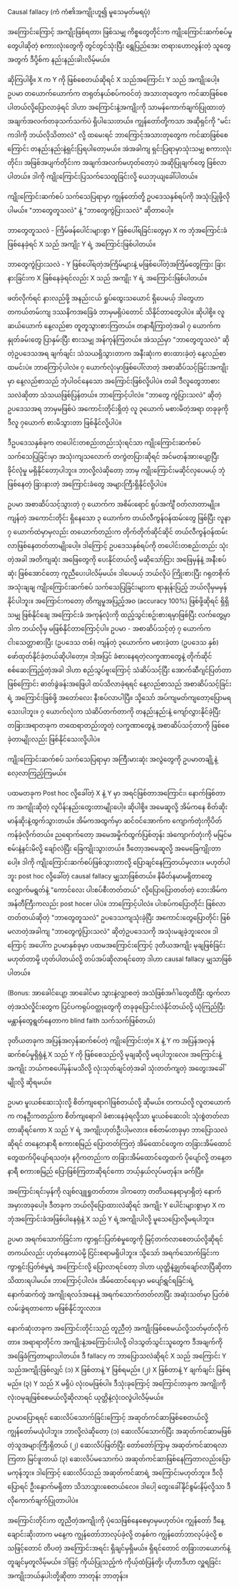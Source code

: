 Causal fallacy (ကံ ကံ၏အကျိုးဟူ၍ မူသေမှတ်မရပုံ)

အကြောင်းကြောင့် အကျိုးဖြစ်ရတာ၊ ဖြစ်သမျှ ကိစ္စတွေတိုင်းက ကျိုးကြောင်းဆက်စပ်မှုတွေပါဆိုတဲ့ စကားလုံးတွေကို တွင်တွင်သုံးပြီး ရွှေပြည်အေး တရားဟောလွန်းတဲ့ သူတွေအတွက် ဒီပို့စ်က နည်းနည်းခါးလိမ့်မယ်။

ဆိုကြပါစို့။ X က Y ကို ဖြစ်စေတယ်ဆိုရင် X သည်အကြောင်း Y သည် အကျိုးပေါ့။ ဥပမာ တယောက်ယောက်က တရုတ်နယ်စပ်ကဝင်တဲ့ အသားတုတွေက ကင်ဆာဖြစ်စေပါတယ်လို့ပြောလာခဲ့ရင် ဒါဟာ အကြောင်းနဲ့အကျိုးကို သာမန်ကောက်ချက်ပြုထားတဲ့ အချက်အလက်တခုသက်သက်ပဲ ရှိပါသေးတယ်။ ကျွန်တော်တို့ကသာ အဆိုရှင်ကို "မင်းကဒါကို ဘယ်လိုသိတာလဲ" လို့ ထမေးရင် ဘာကြောင့်အသားတုတွေက ကင်ဆာဖြစ်စေကြောင်း တနည်းနည်းနဲ့ရှင်းပြရပါတော့မယ်။ အဲအခါကျ ရှင်းပြရာမှာသုံးသမျှ စကားလုံးတိုင်း၊ အဖြစ်အပျက်တိုင်းက အချက်အလက်မဟုတ်တော့ပဲ အဆိုပြုချက်တွေ ဖြစ်လာပါတယ်။ ဒါကို ကျိုးကြောင်းပြသက်သေထူခြင်းလို့ ယေဘုယျခေါ်ပါတယ်။

ကျိုးကြောင်းဆက်စပ် သက်သေပြရာမှာ ကျွန်တော်တို့ ဥပဒေသနှစ်ရပ်ကို အသုံးပြုဖို့လိုပါမယ်။ "ဘာတွေတူသလဲ" နဲ့ "ဘာတွေကွဲပြားသလဲ" ဆိုတာပေါ့။

ဘာတွေတူသလဲ - ကြိမ်ဖန်ပေါင်းများစွာ Y ဖြစ်ပေါ်ရခြင်းတွေမှာ X က ဘုံအကြောင်းခံဖြစ်နေခဲ့ရင် X သည် အကျိုး Y ရဲ့ အကြောင်းဖြစ်ပါတယ်။

ဘာတွေကွဲပြားသလဲ - Y ဖြစ်ပေါ်ရတဲ့အကြိမ်များနဲ့ မဖြစ်ပေါ်တဲ့အကြိမ်တွေကြား ခြားနားခြင်းက X ဖြစ်နေခဲ့ရင်လည်း X သည် အကျိုး Y ရဲ့ အကြောင်းဖြစ်ပါတယ်။

ဖတ်လိုက်ရင် နားလည်ဖို့ အနည်းငယ် ရှုပ်ထွေးသယောင် ရှိပေမယ့် ဒါတွေဟာ တကယ်တမ်းကျ ဒဿနိကအခြေခံ ဘာမှမရှိပဲတောင် သိနိုင်တာတွေပါပဲ။ ဆိုပါစို့။ လူဆယ်ယောက် နေ့လည်စာ တူတူသွားစားကြတယ်။ တနာရီကြာတဲ့အခါ ၇ ယောက်က နှုတ်ခမ်းတွေ ပြာနှမ်းပြီး စားသမျှ အန်ကုန်ကြတယ်။ အဲသည်မှာ "ဘာတွေတူသလဲ" ဆိုတဲ့ဥပဒေသအရ ချက်ချင်း သံသယရှိသွားတာက အနီးဆုံးက စားထားခဲ့တဲ့ နေ့လည်စာထမင်းပဲ။ ဘာကြောင့်ပါလဲ။ ၇ ယောက်လုံးမှာဖြစ်ပေါ်လာတဲ့ အစာဆိပ်သင့်ခြင်းအကျိုးမှာ နေ့လည်စာသည် ဘုံပါဝင်နေသော အကြောင်းဖြစ်လို့ပါပဲ။ တခါ ဒီလူတွေဘာစားသလဲဆိုတာ သံသယဖြစ်ပြန်တယ်။ ဘာကြောင့်ပါလဲ။ "ဘာတွေ ကွဲပြားသလဲ" ဆိုတဲ့ ဥပဒေသအရ ဘာမှမဖြစ်ပဲ အကောင်းတိုင်းရှိတဲ့ လူ ၃ယောက် မစားမိတဲ့အရာ တခုခုကို ဒီလူ ၇ယောက် စားမိသွားတာ ဖြစ်နိုင်လို့ပါပဲ။

ဒီဥပဒေသနှစ်ခုက တပေါင်းတစည်းတည်းသုံးရင်သာ ကျိုးကြောင်းဆက်စပ် သက်သေပြခြင်းမှာ အသုံးကျသလောက် တကွဲတပြားဆိုရင် အင်မတန်အားပျော့ပြီး ခိုင်လုံမှု မရှိနိုင်တော့ပါဘူး။ ဘာလို့လဲဆိုတော့ ဘာမှ ကျိုးကြောင်းမဆိုင်လှပေမယ့် ဘုံဖြစ်နေတဲ့ ခြားနားတဲ့ အကြောင်းခံတွေ အများကြီးရှိနိုင်လို့ပါပဲ။

ဥပမာ အစာဆိပ်သင့်သွားတဲ့ ၇ ယောက်က အစိမ်းရောင် ရှပ်အင်္ကျီ ဝတ်လာတာမျိုး။ ကျန်တဲ့ အကောင်းတိုင်း ရှိနေသော ၃ ယောက်က တယ်လီကွန်ဝန်ထမ်းတွေ ဖြစ်ပြီး လူနာ ၇ ယောက်ထဲမှာမှလည်း တယောက်တည်းက တိုက်တိုက်ဆိုင်ဆိုင် တယ်လီကွန်ဝန်ထမ်း လာဖြစ်နေတတ်တာမျိုးပေါ့။ ဒါကြောင့် ဥပဒေသနှစ်ရပ်ကို တပေါင်းတစည်းတည်း သုံးတဲ့အခါ အတိကျဆုံး အဖြေတွေကို ပေးနိုင်တယ်လို့ မဆိုသော်ငြား အဖြေမှန်နဲ့ အနီးစပ်ဆုံး ဖြစ်အောင်တော့ ကူညီပေးပါလိမ့်မယ်။ ဒါပေမယ့် ဘယ်လိုပဲ ကြိုးစားပြီး ဂရုတစိုက် အသုံးချချ ကျိုးကြောင်းဆက်စပ် သက်သေပြခြင်းများက ရာနှုန်းပြည့် ဘယ်လိုမှမမှန်နိုင်ပါဘူး။ အကြောင်းကတော့ တိကျမှုအပြည့်အဝ (accuracy 100%) ဖြစ်ဖို့ဆိုရင် ရှိရှိသမျှ ဖြစ်နိုင်ချေ အကြောင်းခံ အကုန်လုံးကို ထည့်သွင်းစဥ်းစားရမှာဖြစ်ပြီး လက်တွေ့မှာဒါက ဘယ်လိုမှ မဖြစ်နိုင်တာကြောင့်ပါ။ ဥပမာ - အစာဆိပ်သင့်တဲ့ ၇ ယောက်က ငါးသေတ္တာစားပြီး (ဥပဒေသ တစ်) ကျန်တဲ့ ၃ယောက်က မစားခဲ့တာ (ဥပဒေသ နှစ်) ဖော်ထုတ်နိုင်ခဲ့တယ်ဆိုပါတော့။ ဒါ့အပြင် ခံစားနေရတဲ့လက္ခဏာတွေနဲ့ တိုက်ဆိုင်စစ်ဆေးကြည့်တဲ့အခါ ဒါဟာ စည်သွပ်ဗူးကြောင့် သံဆိပ်သင့်ပြီး အောက်ဆီဂျင်ပြတ်တာဖြစ်ကြောင်း ဓာတ်ခွဲခန်းအဖြေပါ ထပ်သိလာခဲ့ရရင် နေ့လည်စာသည် အစာဆိပ်သင့်ခြင်းရဲ့ အကြောင်းဖြစ်ဖို့ အတော်လေး နီးစပ်လာပါပြီ။ သို့သော် အပ်ကျမတ်ကျတော့ပြောမရသေးပါဘူး။ ၇ ယောက်လုံးက သံဆိပ်တက်တာကို တနည်းနည်းနဲ့ ကျော်လွှားနိုင်ခဲ့ပြီး တခြားအရာတခုက တထေရာတည်းတူတဲ့ လက္ခဏာတွေနဲ့ အစာဆိပ်သင့်တာကို ဖြစ်စေခဲ့တာမျိုးလည်း ဖြစ်နိုင်သေးလို့ပါပဲ။

ကျိုးကြောင်းဆက်စပ် သက်သေပြရာမှာ အကြီးမားဆုံး အလွဲတွေကို ဥပမာတချို့နဲ့ လေ့လာကြည့်ကြမယ်။

ပထမတခုက Post hoc လို့ခေါ်တဲ့ X နဲ့ Y မှာ အရင်ဖြစ်တာအကြောင်း၊ နောက်ဖြစ်တာက အကျိုးဆိုတဲ့ လူပိန်းနည်းတွေးတာမျိုးပေါ့။ ဆိုပါစို့။ အမေဆူလို့ အိမ်ကနေ စိတ်ဆိုးမာန်ဆိုးနဲ့ထွက်သွားတယ်။ အိမ်ကအထွက်မှာ ဆင်ဝင်အောက်က ကျောက်တုံးကိုပိတ်ကန်ခဲ့လိုက်တယ်။ ညရောက်တော့ အမေအမှိုက်ထွက်ပြစ်တုန်း အဲကျောက်တုံးကို မမြင်မစမ်းနဲ့နင်းမိလို့ ချော်လဲပြီး ခြေကျိုးသွားတယ်။ ဒီတော့အမေဆူလို့ အမေခြေကျိုးတာပေါ့။ ဒါကို ကျိုးကြောင်းဆက်စပ်ဖြစ်သွားတာလို့ ပြောချင်နေကြတယ်မှလား။ မဟုတ်ပါဘူး post hoc လို့ခေါ်တဲ့ causal fallacy မျှသာဖြစ်တယ်။ နိမိတ်နမာမရှိတာတွေ လျှောက်မရွတ်နဲ့ "ကောင်လေး ပါးစပ်စီးတတ်တယ်" လို့ပြောပြောတတ်တဲ့ ဘေးအိမ်ကအန်တီကြီးကလည်း post hocer ပါပဲ။ ဘာကြောင့်ပါလဲ။ ပါးစပ်ကပြောတိုင်း ဖြစ်လာတတ်တယ်ဆိုတဲ့ "ဘာတွေတူသလဲ" ဥပဒေသကျသုံးခဲ့ပြီး အကောင်းတွေပြောတိုင်း ဖြစ်မလာတဲ့အခါကျ "ဘာတွေကွဲပြားသလဲ" ဆိုတဲ့ဥ​ပဒေသကို အသုံးမချခဲ့ဘူးလေ။ ဒါ​ကြောင့် အ​ပေါ်က ဥပမာနှစ်ခုမှာ ပထမအကြောင်းကြောင့် ဒုတိယအကျိုး မုချဖြစ်ခြင်းမဟုတ်တာမို့ ဟုတ်ပါတယ်လို့ တပ်အပ်ဆိုလာရင်တော့ ဒါဟာ causal fallacy မျှသာဖြစ်ပါတယ်။

(Bonus: အာခေါင်ပျော့ အာခေါင်မာ သွားနဲ့လျှာစတဲ့ အသံဖြစ်အင်္ဂါတွေထိပြီး ထွက်လာတဲ့အသံလှိုင်းတွေက ပြင်ပကရုပ်ဝတ္ထုတွေကို တခုခုပြောင်းလဲနိုင်တယ်လို့ ယုံကြည်ပြီး မန္တာန်တွေရွတ်နေတာက blind faith သက်သက်ဖြစ်တယ်)

ဒုတိယတခုက အပြန်အလှန်ဆက်စပ်တဲ့ ကျိုးကြောင်းတဲ့။ X နဲ့ Y က အပြန်အလှန်ဆက်စပ်မှုရှိရုံနဲ့ X သည် Y ကို ဖြစ်စေသည်လို့ မုချဆိုလို့ မရပါဘူးလေ။ အကြောင်းနဲ့ အကျိုး ဘယ်ကစပေါ်မှန်းမသိလို့ လုံးသုတ်ချင်တဲ့အခါ သုံးတတ်ကျတဲ့ အတွေးအခေါ်မျိုးလို့ ဆိုရမယ်။

ဥပမာ မူးယစ်ဆေးသုံးလို့ စိတ်ကျရောဂါဖြစ်တယ်လို့ ဆိုမယ်။ တကယ်လို့ လူတယောက်က ကနဦးကတည်းက စိတ်ကျရောဂါ ခံစားနေခဲ့ရလို့သာ မူးယစ်ဆေးဝါး သုံးစွဲတတ်လာတာဆိုရင်ကော X သည် Y ရဲ့ အကျိုးဟုတ်ဦးပါ့မလား။ စစ်တမ်းတခုမှာ ဘာပြောသလဲဆိုရင် တနေ့တနာရီ စကားစမြည် ပြောတတ်ကြတဲ့ အိမ်ထောင်တွေက တခြားအိမ်ထောင်တွေထက်ပိုပျော်ရသတဲ့။ နဂိုကတည်းက တခြားအိမ်ထောင်တွေထက် ပိုပျော်လို့ တနေ့တနာရီ စကားစမြည် ပြောဖြစ်ကြတာဆိုရင်ကော ဘယ့်နှယ်လုပ်မတုန်း​။ ခက်ပြီ။

အကြောင်းရင်းမှန်ကို လျစ်လျူရှုတတ်တာ။ ဒါကတော့ တတိယနေရာမှာရှိတဲ့ နောက်အမှားတခုပေါ့။ ဒီတခုက ဘယ်လိုပြောထားလဲဆိုရင် အကျိုး Y ပေါင်းများစွာမှာ X က ဘုံအကြောင်းခံအဖြစ်ပါနေရုံနဲ့ X သည် Y ရဲ့အကျိုးပါလို့ မူသေပြောလို့မရပါဘူး။

ဥပမာ အရက်သောက်ခြင်းက ကွာရှင်းပြတ်စဲမှုတွေကို မြင့်တက်လာစေတယ်လို့ဆိုရင် တကယ်လည်း ဟုတ်နေတာပဲမို့ ငြင်းစရာမရှိပါဘူး။ သို့သော် အရက်သောက်ခြင်းက ကွာရှင်းပြတ်စဲမှုရဲ့ အကြောင်းလို့ ပြောလာရင်တော့ ဒါဟာ ယုတ္တိနဲ့ချွတ်ချော်လာပြီဆိုတာ သိထားရပါမယ်။ ဘာကြောင့်ပါလဲ။ အိမ်ထောင်ရေးမှာ မပျော်ရွှင်ရခြင်းရဲ့ နောက်ဆက်တွဲ အကျိုးရလဒ်အနေနဲ့ အရက်သောက်တတ်လာပြီး အဆုံးသတ်မှာ ပြတ်စဲလမ်းခွဲရတာကော မဖြစ်နိုင်ဘူးလား။

နောက်ဆုံးတခုက အကြောင်းတိုင်းသည် တူညီတဲ့ အကျိုးဖြစ်စေမယ်လို့သတ်မှတ်လိုက်တာ။ အရာရာတိုင်က အကျိုးနဲ့အကြောင်းပါလို့ ဝါဒသွတ်သွင်းသူတွေက ဒီအချက်ကို အခြေခံကြတာများပါတယ်။ ဒီ fallacy က ဘာပြောသလဲဆိုရင် X သည် အကြောင်း Y သည်အကျိုးဖြစ်လျှင် (၁) X ဖြစ်တာနဲ့ Y ဖြစ်ရမည်။ (၂) X ဖြစ်တာနဲ့ Y ချက်ချင်း ဖြစ်ရမည်။ (၃) Y သည် X မရှိပဲ လုံးဝမဖြစ်ပါ။ ဒီသုံးခုကြောင့် အကြောင်းတခုက အကျိုးကို လုံးဝမုချဖြစ်စေမယ်လို့ဆိုလာရင် ယုတ္တိနဲ့လုံးဝလွဲပါလိမ့်မယ်။

ဥပမာပြောရရင် ဆေးလိပ်သောက်ခြင်းကြောင့် အဆုတ်ကင်ဆာဖြစ်စေတယ်လို့ ကျွန်တော်မယုံပါဘူး။ ဘာလို့လဲဆိုတော့ (၁) ဆေးလိပ်သောက်ပြီး အဆုတ်ကင်ဆာမဖြစ်တဲ့သူအများကြီးရှိတယ် (၂) ဆေးလိပ်ဖြတ်ပြီး တော်တော်ကြာမှ အဆုတ်ကင်ဆာရလာကြတာ မြင်ဖူးတယ် (၃) ဆေးလိပ်မသောက်ပဲ အဆုတ်ကင်ဆာဖြစ်နေကြတာလည်းပြောမကုန်ဘူး။ ဒါကြောင့် ဆေးလိပ်သည် အဆုတ်ကင်ဆာရဲ့ အကြောင်းမဟုတ်ဘူး။ ဒီလိုပြောရင် ဦးနှောက်မရှိတာ သိသာသွားစေတယ်လေ။ ဒါပေါ့ တွေးခေါ်နိုင်စွမ်းနိမ့်လို့သာ ဒီလိုကောက်ချက်ပြုတာပါပဲ။

အကြောင်းတိုင်းက တူညီတဲ့အကျိုးကို ပုံသေဖြစ်နေစေမှာမှမဟုတ်ပဲ။ ကျွန်တော် ဒီနေ့ချောင်းဆိုးတာက မနေ့က ကျွန်တော်ဘာလုပ်ခဲ့လို့ တနှစ်က ကျွန်တော်ဘာလုပ်ခဲ့လို့ စသဖြင့်တောင် တိပတဲ့ အကြောင်းအရင်း ရှိချင်မှရှိမယ်။ ရှိရင်တောင် တခြားတယောက်နဲ့တူချင်မှတူလိမ့်မယ်။ ဒါဖြင့် ကိုယ်ပြုသည့်ကံ ကိုယ့်ထံပြန်တို့၊ ဟိုဟာဒီဟာ လှူရခြင်းအကျိုးဘယ်နှပါးတို့ဆိုတာ ဘာတုန်း ဘာတုန်း။